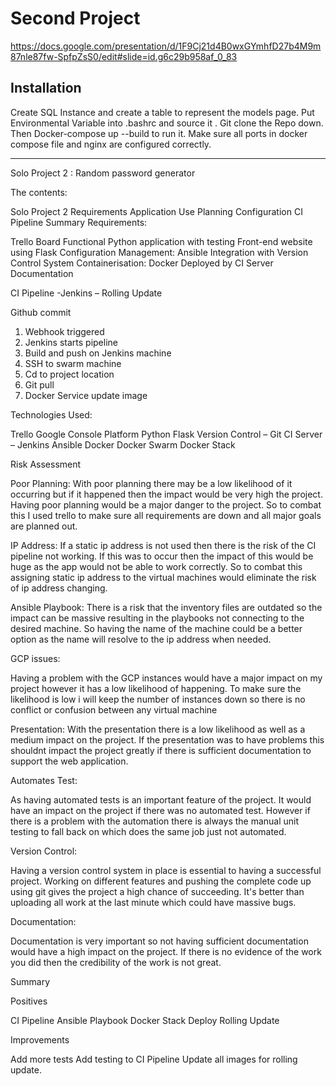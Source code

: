 # Second Project
https://docs.google.com/presentation/d/1F9Cj21d4B0wxGYmhfD27b4M9m87nle87fw-SpfpZsS0/edit#slide=id.g6c29b958af_0_83




Installation
-------------

Create SQL Instance and create a table to represent the models page.
Put Environmental Variable into .bashrc and source it .
Git clone the Repo down. 
Then Docker-compose up --build to run it. 
Make sure all ports in docker compose file and nginx are configured correctly. 

-------------------------------------------------

Solo Project 2 : Random password generator

The contents:

Solo Project 2
Requirements
Application Use
Planning
Configuration
CI Pipeline
Summary
Requirements:

Trello Board
Functional Python application with testing
Front-end website using Flask
Configuration Management: Ansible
Integration with Version Control System
Containerisation: Docker
Deployed by CI Server
Documentation

CI Pipeline -Jenkins – Rolling Update

Github commit
1.	Webhook triggered
2.	Jenkins starts pipeline
3.	Build and push on Jenkins machine
4.	SSH to swarm machine
5.	Cd to project location
6.	Git pull
7.	Docker Service update image


Technologies Used:

Trello
Google Console Platform
Python
Flask
Version Control – Git
CI Server – Jenkins
Ansible
Docker
Docker Swarm
Docker Stack



 
Risk Assessment

Poor Planning:
With poor planning there may be a low likelihood of it occurring but if it happened then the impact would be very high the project. Having poor planning would be a major danger to the project. So to combat this I used trello to make sure all requirements are down and all major goals are planned out.

IP Address:
If a static ip address is not used then there is the risk of the CI pipeline not working. If this was to occur then the impact of this would be huge as the app would not be able to work correctly. So to combat this assigning static ip address to the virtual machines would eliminate the risk of ip address changing.

Ansible Playbook:
There is a risk that the inventory files are outdated so the impact can be massive resulting in the playbooks not connecting to the desired machine. So having the name of the machine could be a better option as the name will resolve to the ip address when needed.

GCP issues:

Having a problem with the GCP instances would have a major impact on my project however it has a low likelihood of happening. To make sure the likelihood is low i will keep the number of instances down so there is no conflict or confusion between any virtual machine


Presentation:
With the presentation there is a low likelihood as well as a medium impact on the project. If the presentation was to have problems this shouldnt impact the project greatly if there is sufficient documentation to support the web application.


Automates Test:

As having automated tests is an important feature of the project. It would have an impact on the project if there was no automated test. However if there is a problem with the automation there is always the manual unit testing to fall back on which does the same job just not automated.


Version Control:

Having a version control system in place is essential to having a successful project. Working on different features and pushing the complete code up using git gives the project a high chance of succeeding. It's better than uploading all work at the last minute which could have massive bugs.


Documentation:

Documentation is very important so not having sufficient documentation would have a high impact on the project. If there is no evidence of the work you did then the credibility of the work is not great.



Summary

Positives

CI Pipeline
Ansible Playbook
Docker Stack Deploy
Rolling Update

Improvements

Add more tests
Add testing to CI Pipeline
Update all images for rolling update.


